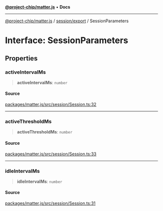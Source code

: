 [**@project-chip/matter.js**](../../../README.md) • **Docs**

***

[@project-chip/matter.js](../../../modules.md) / [session/export](../README.md) / SessionParameters

# Interface: SessionParameters

## Properties

### activeIntervalMs

> **activeIntervalMs**: `number`

#### Source

[packages/matter.js/src/session/Session.ts:32](https://github.com/project-chip/matter.js/blob/7a8cbb56b87d4ccf34bec5a9a95ab40a1711324f/packages/matter.js/src/session/Session.ts#L32)

***

### activeThresholdMs

> **activeThresholdMs**: `number`

#### Source

[packages/matter.js/src/session/Session.ts:33](https://github.com/project-chip/matter.js/blob/7a8cbb56b87d4ccf34bec5a9a95ab40a1711324f/packages/matter.js/src/session/Session.ts#L33)

***

### idleIntervalMs

> **idleIntervalMs**: `number`

#### Source

[packages/matter.js/src/session/Session.ts:31](https://github.com/project-chip/matter.js/blob/7a8cbb56b87d4ccf34bec5a9a95ab40a1711324f/packages/matter.js/src/session/Session.ts#L31)
